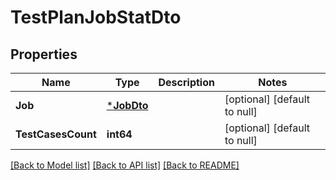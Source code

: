 # TestPlanJobStatDto

## Properties
Name | Type | Description | Notes
------------ | ------------- | ------------- | -------------
**Job** | [***JobDto**](JobDto.md) |  | [optional] [default to null]
**TestCasesCount** | **int64** |  | [optional] [default to null]

[[Back to Model list]](../README.md#documentation-for-models) [[Back to API list]](../README.md#documentation-for-api-endpoints) [[Back to README]](../README.md)

